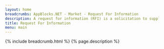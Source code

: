 ```yaml
---
layout: home 
breadcrumbs: AppBlocks.NET - Market - Request For Information
description: A request for information (RFI) is a solicitation to suppliers for written information on the products and services that they can provide. It might be used to gather information for a database of suppliers for future reference.
title: Request For Information
menu: main
---
```

{% include breadcrumb.html %}
{% page.description %}